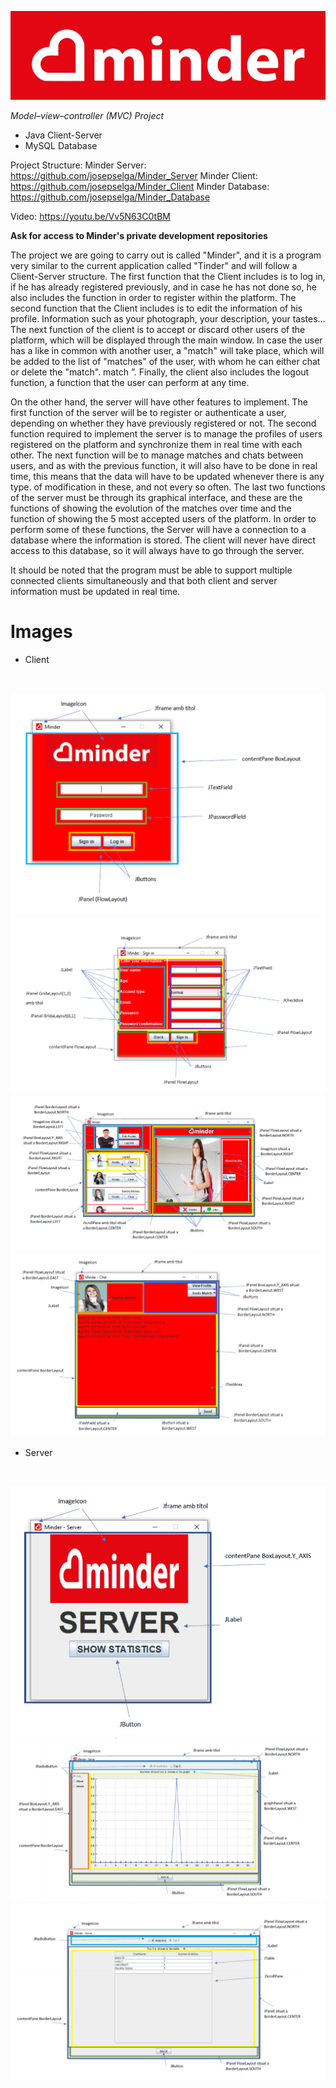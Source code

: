 ![Minder](/images/minder.png)

_Model–view–controller (MVC) Project_

* Java Client-Server
* MySQL Database

Project Structure:
Minder Server: https://github.com/josepselga/Minder_Server
Minder Client: https://github.com/josepselga/Minder_Client
Minder Database: https://github.com/josepselga/Minder_Database

Video: https://youtu.be/Vv5N63C0tBM

**Ask for access to Minder's private development repositories**

The project we are going to carry out is called "Minder", and it is a program very similar to the current application called "Tinder" and will follow a Client-Server structure.
The first function that the Client includes is to log in, if he has already registered previously, and in case he has not done so, he also includes the function in order to register within the platform.
The second function that the Client includes is to edit the information of his profile. Information such as your photograph, your description, your tastes…
The next function of the client is to accept or discard other users of the platform, which will be displayed through the main window.
In case the user has a like in common with another user, a "match" will take place, which will be added to the list of "matches" of the user, with whom he can either chat or delete the "match". match ”.
Finally, the client also includes the logout function, a function that the user can perform at any time.

On the other hand, the server will have other features to implement. The first function of the server will be to register or authenticate a user, depending on whether they have previously registered or not.
The second function required to implement the server is to manage the profiles of users registered on the platform and synchronize them in real time with each other.
The next function will be to manage matches and chats between users, and as with the previous function, it will also have to be done in real time, this means that the data will have to be updated whenever there is any type. of modification in these, and not every so often.
The last two functions of the server must be through its graphical interface, and these are the functions of showing the evolution of the matches over time and the function of showing the 5 most accepted users of the platform.
In order to perform some of these functions, the Server will have a connection to a database where the information is stored. The client will never have direct access to this database, so it will always have to go through the server.

It should be noted that the program must be able to support multiple connected clients simultaneously and that both client and server information must be updated in real time.

# Images

* Client

<br />

![Minder Client Login](/images/client-login.png)
![Minder Client Register](/images/client-register.png)
![Minder Client Principal](/images/client-prin.png)
![Minder Client Chat](/images/chat.png)

* Server

<br />

![Minder Server Principal](/images/server-principal.png)
![Minder Server Stats 1](/images/server-stat1.png)
![Minder Server Stats 2](/images/server-stat2.png)
